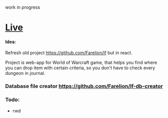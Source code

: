 
work in progress

# [Live](https://lootfinder.netlify.com/) </br>

#### Idea:
Refresh old project https://github.com/Farelion/lf but in react. </br>

Project is web-app for World of Warcraft game, that helps you find where you can drop item with certain criteria, so you don't have to check every dungeon in journal.</br>


### Database file creator https://github.com/Farelion/lf-db-creator



### Todo:
- rwd

